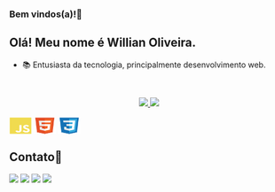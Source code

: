 ### Bem vindos(a)!👋
## Olá! Meu nome é Willian Oliveira.
<ul>
  <li>📚 Entusiasta da tecnologia, principalmente desenvolvimento web.</li>  
</ul>
  
&nbsp;
  
<div align="center">
  <a href="https://github.com/WillianOL">
    <img height= "180em" src="https://github-readme-stats.vercel.app/api?username=WillianOL&show_icons=true&theme=radical"/>
    <img height= "180em" src="https://github-readme-stats.vercel.app/api/top-langs/?username=WillianOL&layout=compact&true&theme=radical"/>
  </a>
</div>  
<div style="display: inline_block"><br>
  <img align="center" height="30" width="40" src="https://raw.githubusercontent.com/devicons/devicon/master/icons/javascript/javascript-plain.svg" width="50">
  <img align="center" height="30" width="40" src="https://raw.githubusercontent.com/devicons/devicon/master/icons/html5/html5-original.svg">
  <img align="center" height="30" width="40" src="https://raw.githubusercontent.com/devicons/devicon/master/icons/css3/css3-original.svg">
</div>
  

  
  ## Contato📨
<div>
  
  <a href="https://www.instagram.com/_willian67/" target="_blank"><img src="https://img.shields.io/badge/-Instagram-%23E4405F?style=for-the-badge&logo=instagram&logoColor=white" target="_blank"></a>
  <a href = "mailto:williancontato67@gmail.com"><img src="https://img.shields.io/badge/-Gmail-%23333?style=for-the-badge&logo=gmail&logoColor=white" target="_blank"></a>
  <a href = "https://www.linkedin.com/in/willian-oliveira-30996b258"/><img src="https://img.shields.io/badge/LinkedIn-0077B5?style=for-the-badge&logo=linkedin&logoColor=white"></a>
  <a href = "+55(82)994334960"/><img src="https://img.shields.io/badge/WhatsApp-25D366?style=for-the-badge&logo=whatsapp&logoColor=white"></a>

